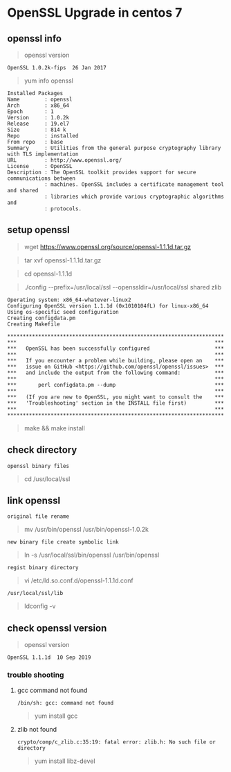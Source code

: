 # OpenSSL Upgrade in centos 7

## openssl info

> openssl version

```
OpenSSL 1.0.2k-fips  26 Jan 2017
```

> yum info openssl
```
Installed Packages
Name        : openssl
Arch        : x86_64
Epoch       : 1
Version     : 1.0.2k
Release     : 19.el7
Size        : 814 k
Repo        : installed
From repo   : base
Summary     : Utilities from the general purpose cryptography library with TLS implementation
URL         : http://www.openssl.org/
License     : OpenSSL
Description : The OpenSSL toolkit provides support for secure communications between
            : machines. OpenSSL includes a certificate management tool and shared
            : libraries which provide various cryptographic algorithms and
            : protocols.
```

## setup openssl

> wget https://www.openssl.org/source/openssl-1.1.1d.tar.gz

> tar xvf openssl-1.1.1d.tar.gz

> cd openssl-1.1.1d

> ./config --prefix=/usr/local/ssl --openssldir=/usr/local/ssl shared zlib

```
Operating system: x86_64-whatever-linux2
Configuring OpenSSL version 1.1.1d (0x1010104fL) for linux-x86_64
Using os-specific seed configuration
Creating configdata.pm
Creating Makefile

**********************************************************************
***                                                                ***
***   OpenSSL has been successfully configured                     ***
***                                                                ***
***   If you encounter a problem while building, please open an    ***
***   issue on GitHub <https://github.com/openssl/openssl/issues>  ***
***   and include the output from the following command:           ***
***                                                                ***
***       perl configdata.pm --dump                                ***
***                                                                ***
***   (If you are new to OpenSSL, you might want to consult the    ***
***   'Troubleshooting' section in the INSTALL file first)         ***
***                                                                ***
**********************************************************************
```

> make && make install

## check directory

`openssl binary files`

> cd /usr/local/ssl

## link openssl

`original file rename`

> mv /usr/bin/openssl /usr/bin/openssl-1.0.2k

`new binary file create symbolic link`

> ln -s /usr/local/ssl/bin/openssl /usr/bin/openssl

`regist binary directory`

> vi /etc/ld.so.conf.d/openssl-1.1.1d.conf
```
/usr/local/ssl/lib
```
> ldconfig -v

## check openssl version

> openssl version

```
OpenSSL 1.1.1d  10 Sep 2019
```

### trouble shooting

1. gcc command not found

    ```
    /bin/sh: gcc: command not found
    ```

    > yum install gcc
2. zlib not found
    ```
    crypto/comp/c_zlib.c:35:19: fatal error: zlib.h: No such file or directory
    ```

    > yum install libz-devel

